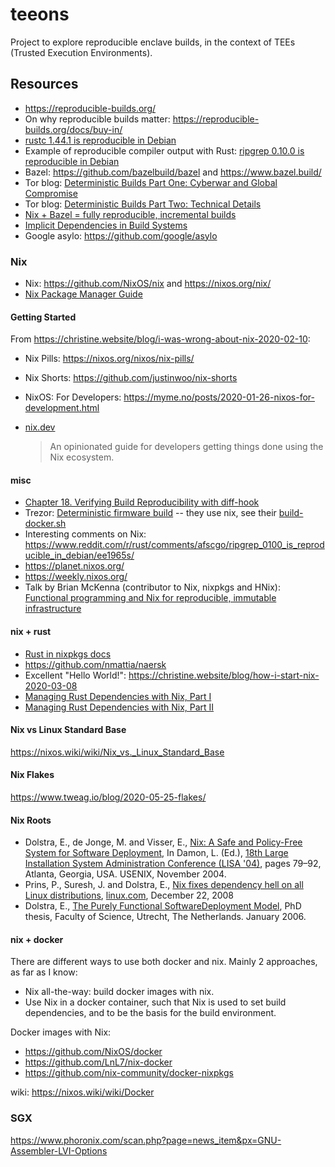 # teeons
Project to explore reproducible enclave builds, in the context of TEEs (Trusted Execution Environments).

## Resources
* https://reproducible-builds.org/
* On why reproducible builds matter: https://reproducible-builds.org/docs/buy-in/
* [rustc 1.44.1 is reproducible in Debian](https://www.reddit.com/r/rust/comments/i4ij47/rustc_1441_is_reproducible_in_debian/)
* Example of reproducible compiler output with Rust: [ripgrep 0.10.0 is reproducible in Debian](https://www.reddit.com/r/rust/comments/afscgo/ripgrep_0100_is_reproducible_in_debian/)
* Bazel: https://github.com/bazelbuild/bazel and https://www.bazel.build/
* Tor blog: [Deterministic Builds Part One: Cyberwar and Global Compromise](https://blog.torproject.org/deterministic-builds-part-one-cyberwar-and-global-compromise)
* Tor blog: [Deterministic Builds Part Two: Technical Details](https://blog.torproject.org/deterministic-builds-part-two-technical-details)
* [Nix + Bazel = fully reproducible, incremental builds](https://www.tweag.io/blog/2018-03-15-bazel-nix/)
* [Implicit Dependencies in Build Systems](https://www.tweag.io/blog/2020-09-16-implicit-build-dependencies/)
* Google asylo: https://github.com/google/asylo

### Nix
* Nix: https://github.com/NixOS/nix and https://nixos.org/nix/
* [Nix Package Manager Guide](https://nixos.org/nix/manual/)

#### Getting Started
From https://christine.website/blog/i-was-wrong-about-nix-2020-02-10:

* Nix Pills: https://nixos.org/nixos/nix-pills/
* Nix Shorts: https://github.com/justinwoo/nix-shorts
* NixOS: For Developers: https://myme.no/posts/2020-01-26-nixos-for-development.html

* [nix.dev](https://nix.dev/index.html)
  > An opinionated guide for developers getting things done using the Nix ecosystem.

#### misc
* [Chapter 18. Verifying Build Reproducibility with diff-hook](https://nixos.org/manual/nix/stable/#chap-diff-hook)
* Trezor: [Deterministic firmware build](https://wiki.trezor.io/Developers_guide:Deterministic_firmware_build) -- they use nix, see their [build-docker.sh](https://github.com/trezor/trezor-firmware/blob/master/build-docker.sh)
* Interesting comments on Nix: https://www.reddit.com/r/rust/comments/afscgo/ripgrep_0100_is_reproducible_in_debian/ee1965s/
* https://planet.nixos.org/
* https://weekly.nixos.org/
* Talk by Brian McKenna (contributor to Nix, nixpkgs and HNix): [Functional programming and Nix for reproducible, immutable infrastructure](https://youtu.be/mKXLAbrKrno)

#### nix + rust
* [Rust in nixpkgs docs](https://nixos.org/manual/nixpkgs/stable/#rust)
* https://github.com/nmattia/naersk
* Excellent "Hello World!": https://christine.website/blog/how-i-start-nix-2020-03-08
* [Managing Rust Dependencies with Nix, Part I](https://hadean.com/blog/managing-rust-dependencies-with-nix-part-i/)
* [Managing Rust Dependencies with Nix, Part II](https://hadean.com/blog/managing-rust-dependencies-with-nix-part-ii/)

#### Nix vs Linux Standard Base
https://nixos.wiki/wiki/Nix_vs._Linux_Standard_Base

#### Nix Flakes
https://www.tweag.io/blog/2020-05-25-flakes/

#### Nix Roots
* Dolstra, E., de Jonge, M. and Visser, E., [Nix: A Safe and Policy-Free System for Software Deployment](https://nixos.org/~eelco/pubs/nspfssd-lisa2004-final.pdf), In Damon, L. (Ed.), [18th Large Installation System Administration Conference (LISA '04)](http://www.usenix.org/events/lisa04/), pages 79–92, Atlanta, Georgia, USA. USENIX, November 2004.
* Prins, P., Suresh, J. and Dolstra, E., [Nix fixes dependency hell on all Linux distributions](https://www.linux.com/news/nix-fixes-dependency-hell-all-linux-distributions), [linux.com](https://www.linux.com/), December 22, 2008
* Dolstra, E., [The Purely Functional SoftwareDeployment Model](https://edolstra.github.io/pubs/phd-thesis.pdf), PhD thesis, Faculty of Science, Utrecht, The Netherlands. January 2006.

#### nix + docker
There are different ways to use both docker and nix. Mainly 2 approaches, as far as I know:

* Nix all-the-way: build docker images with nix.
* Use Nix in a docker container, such that Nix is used to set build dependencies, and to be the basis for the build environment.

Docker images with Nix:
* https://github.com/NixOS/docker
* https://github.com/LnL7/nix-docker
* https://github.com/nix-community/docker-nixpkgs

wiki: https://nixos.wiki/wiki/Docker

### SGX
https://www.phoronix.com/scan.php?page=news_item&px=GNU-Assembler-LVI-Options
